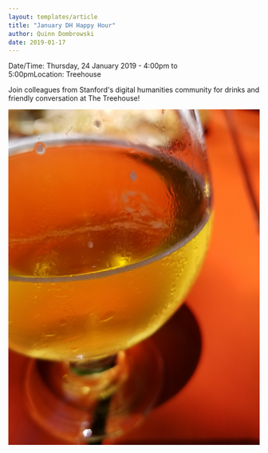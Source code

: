 ```yaml
---
layout: templates/article
title: "January DH Happy Hour"
author: Quinn Dombrowski
date: 2019-01-17
---
```



Date/Time: Thursday, 24 January 2019 - 4:00pm to 5:00pmLocation: Treehouse

Join colleagues from Stanford's digital humanities community for drinks and friendly conversation at The Treehouse!




![](../post-images/43171396412_aaed7d15e0_k.jpg)


